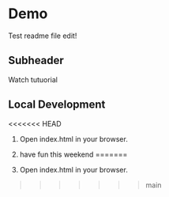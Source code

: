 # Demo 

Test readme file edit!

## Subheader

Watch tutuorial 

## Local Development

<<<<<<< HEAD
1. Open index.html in your browser. 

2. have fun this weekend
=======
1. Open index.html in your browser. 
>>>>>>> main

